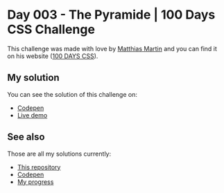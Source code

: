 # Day 003 - The Pyramide | 100 Days CSS Challenge

This challenge was made with love by [Matthias Martin](https://www.stichwort-m.de)
and you can find it on his website ([100 DAYS CSS](https://100dayscss.com/days/3)).

## My solution

You can see the solution of this challenge on:

- [Codepen](https://codepen.io/albertorauljose/pen/JjVXVdG)
- [Live demo](https://alberto-rj.github.io/100-days-css-challenge/day-003-the-pyramide)

## See also

Those are all my solutions currently:

- [This repository](../)
- [Codepen](https://codepen.io/albertorauljose/pens/public)
- [My progress](https://100dayscss.com/progress/albertorauljose)
